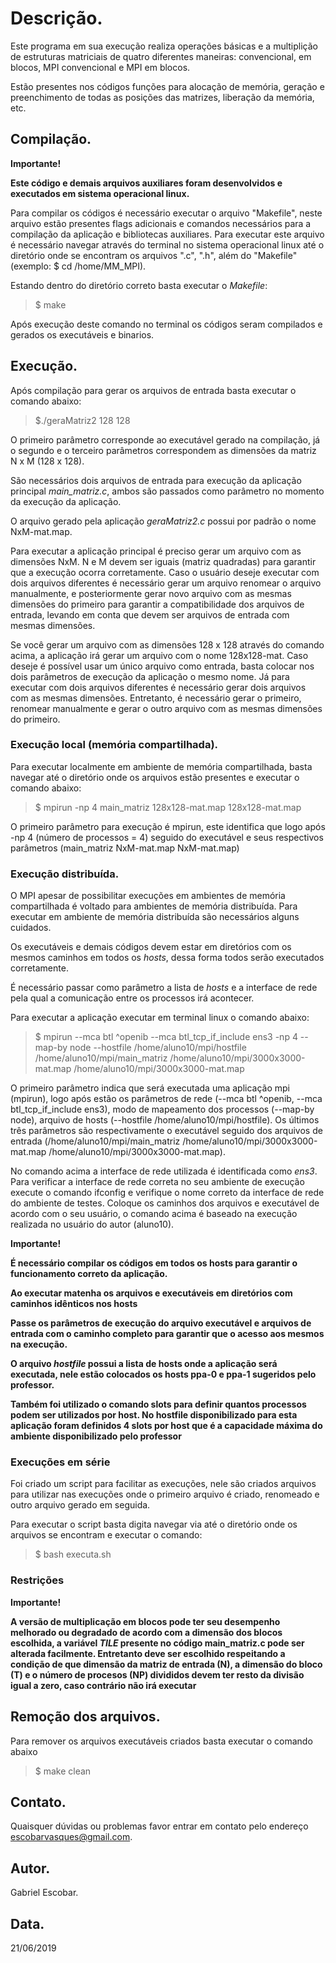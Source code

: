 # Descrição.

Este programa em sua execução realiza operações básicas e a multiplição de estruturas matriciais de quatro diferentes maneiras: convencional, em blocos, MPI convencional e MPI em blocos. 

Estão presentes nos códigos funções para alocação de memória, geração e preenchimento de todas as posições das matrizes, liberação da memória, etc.


## Compilação.

__Importante!__

__Este código e demais arquivos auxiliares foram desenvolvidos e executados em sistema operacional linux.__

Para compilar os códigos é necessário executar o arquivo "Makefile", neste arquivo estão presentes flags adicionais e comandos necessários para a compilação da aplicação e bibliotecas auxiliares. Para executar este arquivo é necessário navegar através do terminal no sistema operacional linux até o diretório onde se encontram os arquivos ".c", ".h", além do "Makefile" (exemplo: $ cd /home/MM_MPI).

 Estando dentro do diretório correto basta executar o *Makefile*:

> $ make

Após execução deste comando no terminal os códigos seram compilados e gerados os executáveis e binarios.

	
## Execução.
Após compilação para gerar os arquivos de entrada basta executar o comando abaixo:

> $./geraMatriz2 128 128

O primeiro parâmetro corresponde ao executável gerado na compilação, já o segundo e o terceiro parâmetros correspondem as dimensões da matriz N x M (128 x 128).

São necessários dois arquivos de entrada para execução da aplicação principal *main_matriz.c*, ambos são passados como parâmetro no momento da execução da aplicação.

O arquivo gerado pela aplicação *geraMatriz2.c* possui por padrão o nome NxM-mat.map.

Para executar a aplicação principal é preciso gerar um arquivo com as dimensões NxM. N e M devem ser iguais (matriz quadradas) para garantir que a execução ocorra corretamente. Caso o usuário deseje executar com dois arquivos diferentes é necessário gerar um arquivo renomear o arquivo manualmente, e posteriormente gerar novo arquivo com as mesmas dimensões do primeiro para garantir a compatibilidade dos arquivos de entrada, levando em conta que devem ser arquivos de entrada com mesmas dimensões. 

Se você gerar um arquivo com as dimensões 128 x 128 através do comando acima, a aplicação irá gerar um arquivo com o nome 128x128-mat. Caso deseje é possível usar um único arquivo como entrada, basta colocar nos dois parâmetros de execução da aplicação o mesmo nome.
Já para executar com dois arquivos diferentes é necessário gerar dois arquivos com as mesmas dimensões. Entretanto, é necessário gerar o primeiro, renomear manualmente e gerar o outro arquivo com as mesmas dimensões do primeiro.


### Execução local (memória compartilhada).

Para executar localmente em ambiente de memória compartilhada, basta navegar até o diretório onde os arquivos estão presentes e executar o comando abaixo:

> $ mpirun -np 4 main_matriz 128x128-mat.map 128x128-mat.map 

O primeiro parâmetro para execução é mpirun, este identifica que  logo após -np 4 (número de processos = 4) seguido do executável e seus respectivos parâmetros (main_matriz NxM-mat.map NxM-mat.map)


### Execução distribuída.

O MPI apesar de possibilitar execuções em ambientes de memória compartilhada é voltado para ambientes de memória distribuída. Para executar em ambiente de memória distribuída são necessários alguns cuidados.

Os executáveis e demais códigos devem estar em diretórios com os mesmos caminhos em todos os *hosts*, dessa forma todos serão executados corretamente.

É necessário passar como parâmetro a lista de *hosts* e a interface de rede pela qual a comunicação entre os processos irá acontecer.

Para executar a aplicação executar em terminal linux o comando abaixo:

> $ mpirun --mca btl ^openib --mca btl_tcp_if_include ens3 -np 4 --map-by node --hostfile /home/aluno10/mpi/hostfile /home/aluno10/mpi/main_matriz /home/aluno10/mpi/3000x3000-mat.map /home/aluno10/mpi/3000x3000-mat.map

O primeiro parâmetro indica que será executada uma aplicação mpi (mpirun), logo após estão os parâmetros de rede (--mca btl ^openib, --mca btl_tcp_if_include ens3), modo de mapeamento dos processos (--map-by node), arquivo de hosts (--hostfile /home/aluno10/mpi/hostfile). Os últimos três parâmetros são respectivamente o executável seguido dos arquivos de entrada (/home/aluno10/mpi/main_matriz /home/aluno10/mpi/3000x3000-mat.map /home/aluno10/mpi/3000x3000-mat.map).

No comando acima a interface de rede utilizada é identificada como *ens3*. Para verificar a interface de rede correta no seu ambiente de execução execute o comando ifconfig e verifique o nome correto da interface de rede do ambiente de testes. Coloque os caminhos dos arquivos e executável de acordo com o seu usuário, o comando acima é baseado na execução realizada no usuário do autor (aluno10). 

__Importante!__

__É necessário compilar os códigos em todos os hosts para garantir o funcionamento correto da aplicação.__

__Ao executar matenha os arquivos e executáveis em diretórios com caminhos idênticos nos hosts__

__Passe os parâmetros de execução do arquivo executável e arquivos de entrada com o caminho completo para garantir que o acesso aos mesmos na execução.__ 

__O arquivo *hostfile* possui a lista de hosts onde a aplicação será executada, nele estão colocados os hosts ppa-0 e ppa-1 sugeridos pelo professor.__

__Também foi utilizado o comando slots para definir quantos processos podem ser utilizados por host. No hostfile disponibilizado para esta aplicação foram definidos 4 slots por host que é a capacidade máxima do ambiente disponibilizado pelo professor__

### Execuções em série

Foi criado um script para facilitar as execuções, nele são criados arquivos para utilizar nas execuções onde o primeiro arquivo é criado, renomeado e outro arquivo gerado em seguida.

Para executar o script basta digita navegar via até o diretório onde os arquivos se encontram e executar o comando:

> $ bash executa.sh

### Restrições

__Importante!__

__A versão de multiplicação em blocos pode ter seu desempenho melhorado ou degradado de acordo com a dimensão dos blocos escolhida, a variável *TILE* presente no código main_matriz.c pode ser alterada facilmente. Entretanto deve ser escolhido respeitando a condição de que dimensão da matriz de entrada (N), a dimensão do bloco (T) e o número de procesos (NP) divididos devem ter resto da divisão igual a zero, caso contrário não irá executar__


## Remoção dos arquivos.

Para remover os arquivos executáveis criados basta executar o comando abaixo

> $ make clean 


## Contato.

Quaisquer dúvidas ou problemas favor entrar em contato pelo endereço escobarvasques@gmail.com.

## Autor.

Gabriel Escobar.

## Data.
21/06/2019
